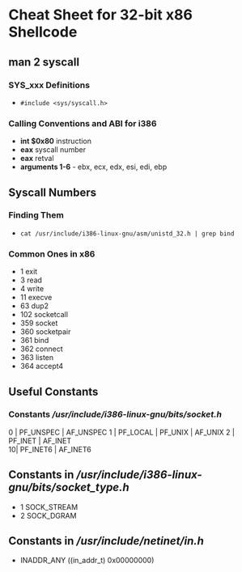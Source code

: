# Cheat Sheet for 32-bit x86 Shellcode

## man 2 syscall
### SYS\_xxx Definitions
- ```#include <sys/syscall.h>```
### Calling Conventions and ABI for i386
- **int $0x80** instruction 
- **eax** syscall number
- **eax** retval
- **arguments 1-6** - ebx, ecx, edx, esi, edi, ebp

## Syscall Numbers

### Finding Them 
- ```cat /usr/include/i386-linux-gnu/asm/unistd_32.h | grep bind```

### Common Ones in x86
-   1 exit
-   3 read
-   4 write
-  11 execve
-  63 dup2
- 102 socketcall
- 359 socket
- 360 socketpair
- 361 bind
- 362 connect
- 363 listen
- 364 accept4
## Useful Constants 

### Constants */usr/include/i386-linux-gnu/bits/socket.h*
0 |  PF\_UNSPEC | AF\_UNSPEC
1 | PF\_LOCAL   | PF\_UNIX   | AF\_UNIX
2 | PF\_INET    | AF\_INET   
10| PF\_INET6   | AF\_INET6

## Constants in */usr/include/i386-linux-gnu/bits/socket_type.h*
- 1 SOCK\_STREAM
- 2 SOCK\_DGRAM

## Constants in */usr/include/netinet/in.h*
- INADDR\_ANY ((in\_addr\_t) 0x00000000)
